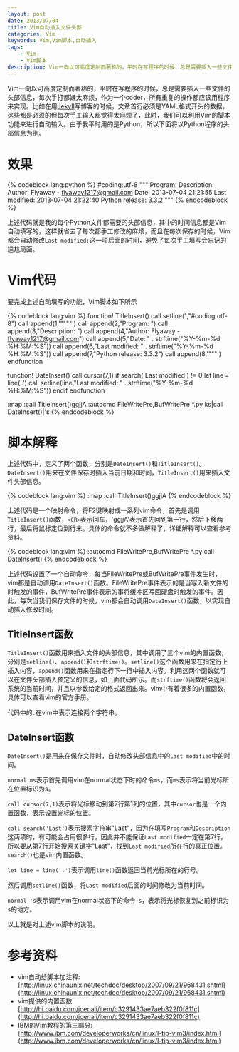 ```yaml
---
layout: post
date: 2013/07/04
title: Vim自动插入文件头部
categories: Vim
keywords: Vim,Vim脚本,自动插入
tags: 
    - Vim
    - Vim脚本
description: Vim一向以可高度定制而著称的，平时在写程序的时候，总是需要插入一些文件的头部信息，每次手打都嫌太麻烦，作为一个coder，所有重复的操作都应该用程序来实现。
---
```


Vim一向以可高度定制而著称的，平时在写程序的时候，总是需要插入一些文件的头部信息，每次手打都嫌太麻烦，作为一个coder，所有重复的操作都应该用程序来实现。比如在用[Jekyll](http://jekyllrb.com "Jekyll")写博客的时候，文章首行必须是YAML格式开头的数据，这些都是必须的但每次手工输入都觉得太麻烦了，此时，我们可以利用Vim的脚本功能来进行自动输入。由于我平时用的是Python，所以下面将以Python程序的头部信息为例。

# 效果

{% codeblock lang:python %}
#coding:utf-8
"""
Program: 
Description:
Author: Flyaway - flyaway1217@gmail.com
Date: 2013-07-04 21:21:55
Last modified: 2013-07-04 21:22:40
Python release: 3.3.2
"""
{% endcodeblock %}

上述代码就是我的每个Python文件都需要的头部信息，其中的时间信息都是Vim自动填写的，这样就省去了每次都手工修改的麻烦，而且在每次保存的时候，Vim都会自动修改`Last modified:`这一项后面的时间，避免了每次手工填写会忘记的尴尬局面。


# Vim代码

要完成上述自动填写的功能，Vim脚本如下所示

{% codeblock lang:vim %}
function! TitleInsert()
call setline(1,"#coding:utf-8")
call append(1,'""""')
call append(2,"Program: ")
call append(3,"Description: ")
call append(4,"Author: Flyaway - flyaway1217@gmail.com")
call append(5,"Date: " . strftime("%Y-%m-%d %H:%M:%S"))
call append(6,"Last modified: " . strftime("%Y-%m-%d %H:%M:%S"))
call append(7,"Python release: 3.3.2")
call append(8,'"""')
endfunction

function! DateInsert()
call cursor(7,1)
if search('Last modified') != 0
	let line = line('.')
	call setline(line,"Last modified: " . strftime("%Y-%m-%d %H:%M:%S"))
endif
endfunction

:map <F2> :call TitleInsert()<CR>ggjjA
:autocmd FileWritePre,BufWritePre *.py ks|call DateInsert()|'s
{% endcodeblock %}


# 脚本解释

上述代码中，定义了两个函数，分别是`DateInsert()`和`TitleInsert()`。`DateInsert()`用来在文件保存时插入当前日期和时间，`TitleInsert()`用来插入文件头部信息。

{% codeblock lang:vim %}
:map <F2> :call TitleInsert()<CR>ggjjA
{% endcodeblock %}

上述代码是一个映射命令，将F2键映射成一系列vim命令，首先是调用`TitleInsert()`函数，`<CR>`表示回车，'ggjjA'表示首先回到第一行，然后下移两行，最后将鼠标定位到行末。具体的命令就不多做解释了，详细解释可以查看参考资料。


{% codeblock lang:vim %}
:autocmd FileWritePre,BufWritePre *.py call DateInsert()
{% endcodeblock %}

上述代码设置了一个自动命令，每当FileWritePre或BufWritePre事件发生时，vim都是自动调用`DateInsert()`函数。FileWritePre事件表示的是当写入新文件的时触发的事件，BufWritePre事件表示的事将缓冲区写回硬盘时触发的事件。因此，每次当我们保存文件的时候，vim都会自动调用`DateInsert()`函数，以实现自动插入修改时间。

## TitleInsert函数

`TitleInsert()`函数用来插入文件的头部信息，其中调用了三个vim的内置函数，分别是`setline()`、`append()`和`strftime()`。`setline()`这个函数用来在指定行上插入内容，`append()`函数用来在指定行下一行中插入内容。利用这两个函数就可以在文件头部插入预定义的信息，如上面代码所示。而`strftime()`函数将会返回系统的当前时间，并且以参数给定的格式返回出来。vim中有着很多的内置函数，具体可以查看vim的官方手册。

代码中的`.`在vim中表示连接两个字符串。

## DateInsert函数

`DateInsert()`是用来在保存文件时，自动修改头部信息中的`Last modified`中的时间。

`normal ms`表示首先调用vim在normal状态下时的命令`ms`，而`ms`表示将当前光标所在位置标识为s。

`call cursor(7,1)`表示将光标移动到第7行第1列的位置，其中`cursor`也是一个内置函数，表示设置光标的位置。

`call search('Last')`表示搜索字符串"Last"，因为在填写`Program`和`Description`这两项时，有可能会占用很多行，因此并不能保证`Last modified`一定在第7行，所以要从第7行开始搜索关键字"Last"，找到`Last modified`所在行的真正位置。`search()`也是vim内置函数。

`let line = line('.')`表示调用`line()`函数返回当前光标所在的行号。

然后调用`setline()`函数，将`Last modified`后面的时间修改为当前时间。

`normal 's`表示调用vim在normal状态下的命令`'s`，表示将光标恢复到之前标识为s的地方。

以上就是对上述vim脚本的说明。

# 参考资料

- vim自动给脚本加注释: [http://linux.chinaunix.net/techdoc/desktop/2007/09/21/968431.shtml](http://linux.chinaunix.net/techdoc/desktop/2007/09/21/968431.shtml)
- vim提供的内置函数: [http://hi.baidu.com/joenali/item/c3291433ae7aeb322f0f811c](http://hi.baidu.com/joenali/item/c3291433ae7aeb322f0f811c)
- IBM的Vim教程的第三部分: [http://www.ibm.com/developerworks/cn/linux/l-tip-vim3/index.html](http://www.ibm.com/developerworks/cn/linux/l-tip-vim3/index.html)


